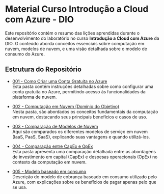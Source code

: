 # Material Curso Introdução a Cloud com Azure - DIO

Este repositório contém o resumo das lições aprendidas durante o desenvolvimento do laboratório no curso **Introdução a Cloud com Azure** da DIO. O conteúdo aborda conceitos essenciais sobre computação em nuvem, modelos de nuvem, e uma visão detalhada sobre o modelo de consumo do Azure.

## Estrutura do Repositório

- [001 - Como Criar uma Conta Gratuita no Azure](https://github.com/Lucas-RM/material-curso-introducao-cloud-azure-dio/tree/main/001%20-%20Como%20Criar%20uma%20Conta%20Gratuita%20no%20Azure)  
  Esta pasta contém instruções detalhadas sobre como configurar uma conta gratuita no Azure, permitindo acesso às funcionalidades da plataforma de nuvem.

- [002 - Computação em Nuvem (Domínio do Objetivo)](https://github.com/Lucas-RM/material-curso-introducao-cloud-azure-dio/tree/main/002%20-%20Computa%C3%A7%C3%A3o%20em%20Nuvem%20(Dom%C3%ADnio%20do%20Objetivo))  
  Nesta pasta, são abordados os conceitos fundamentais da computação em nuvem, destacando seus principais benefícios e casos de uso.

- [003 - Comparação de Modelos de Nuvem](https://github.com/Lucas-RM/material-curso-introducao-cloud-azure-dio/tree/main/003%20-%20Compara%C3%A7%C3%A3o%20de%20Modelos%20de%20Nuvem)  
  Aqui são comparados os diferentes modelos de serviço em nuvem (IaaS, PaaS, SaaS), explicando suas vantagens e quando utilizá-los.

- [004 - Comparação entre CapEx e OpEx](https://github.com/Lucas-RM/material-curso-introducao-cloud-azure-dio/tree/main/004%20-%20Compara%C3%A7%C3%A3o%20entre%20CapEx%20e%20OpEx)  
  Esta pasta apresenta uma comparação detalhada entre as abordagens de investimento em capital (CapEx) e despesas operacionais (OpEx) no contexto da computação em nuvem.

- [005 - Modelo baseado em consumo](https://github.com/Lucas-RM/material-curso-introducao-cloud-azure-dio/tree/main/005%20-%20Modelo%20baseado%20em%20consumo)  
  Descrição do modelo de cobrança baseado em consumo utilizado pelo Azure, com explicações sobre os benefícios de pagar apenas pelo que se usa.